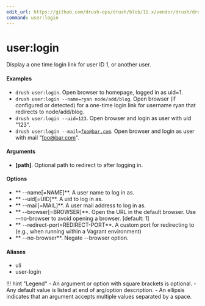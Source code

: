 ```yaml
---
edit_url: https://github.com/drush-ops/drush/blob/11.x/vendor/drush/drush/src/Commands/core/LoginCommands.php
command: user:login
---
```

# user:login

Display a one time login link for user ID 1, or another user.

#### Examples

- <code>drush user:login</code>. Open browser to homepage, logged in as uid=1.
- <code>drush user:login --name=ryan node/add/blog</code>. Open browser (if configured or detected) for a one-time login link for username ryan that redirects to node/add/blog.
- <code>drush user:login --uid=123</code>. Open browser and login as user with uid "123".
- <code>drush user:login --mail=foo@bar.com</code>. Open browser and login as user with mail "foo@bar.com".

#### Arguments

- **[path]**. Optional path to redirect to after logging in.

#### Options

- ** --name[=NAME]**. A user name to log in as.
- ** --uid[=UID]**. A uid to log in as.
- ** --mail[=MAIL]**. A user mail address to log in as.
- ** --browser[=BROWSER]**. Open the URL in the default browser. Use --no-browser to avoid opening a browser. [default: *1*]
- ** --redirect-port=REDIRECT-PORT**. A custom port for redirecting to (e.g., when running within a Vagrant environment)
- ** --no-browser**. Negate --browser option.

#### Aliases

- uli
- user-login

!!! hint "Legend"
    - An argument or option with square brackets is optional.
    - Any default value is listed at end of arg/option description.
    - An ellipsis indicates that an argument accepts multiple values separated by a space.